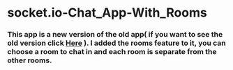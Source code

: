 # socket.io-Chat_App-With_Rooms

### This app is a new version of the old app( if you want to see the old version click <a href='https://github.com/ihebXxxjaouadi/socket.io-Chat-App'>Here</a> ). I added the rooms feature to it, you can choose a room to chat in and each room is separate from the other rooms.
